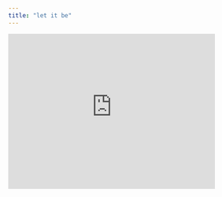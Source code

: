 ```yaml
---
title: "let it be"
---
```



<iframe width="420" height="315" src="https://www.youtube.com/embed/WcBnJw-H2wQ" frameborder="0" allowfullscreen></iframe>